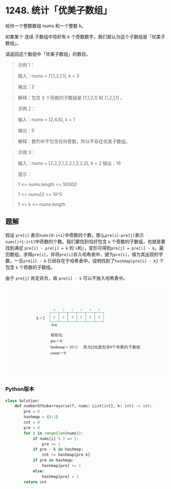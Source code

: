 # 1248. 统计「优美子数组」

给你一个整数数组 nums 和一个整数 k。

如果某个 连续 子数组中恰好有 k 个奇数数字，我们就认为这个子数组是「优美子数组」。

请返回这个数组中「优美子数组」的数目。


> 示例 1：
> 
> 输入：nums = [1,1,2,1,1], k = 3
> 
> 输出：2
> 
> 解释：包含 3 个奇数的子数组是 [1,1,2,1] 和 [1,2,1,1] 。

> 示例 2：
> 
> 输入：nums = [2,4,6], k = 1
> 
> 输出：0
> 
> 解释：数列中不包含任何奇数，所以不存在优美子数组。


> 示例 3：
> 
> 输入：nums = [2,2,2,1,2,2,1,2,2,2], k = 2
> 输出：16
 

> 提示：
> 
> 1 <= nums.length <= 50000
> 
> 1 <= nums[i] <= 10^5
> 
> 1 <= k <= nums.length


## 题解
假设 `pre[i]` 表示`nums[0:i+1]`中奇数的个数，那么`pre[i]-pre[j]`表示`nums[j+1:i+1]`中奇数的个数。我们要找到恰好包含 `k` 个奇数的子数组，也就是要找到满足
`pre[i] - pre[j] = k` 的 `i`和`j`，变形可得到`pre[j] = pre[i] - k`。遍历数组，求得`pre[i]`，并将`pre[i]`存入哈希表中，键为`pre[i]`，值为其出现的字数，一旦`pre[i] - k` 已经存在于哈希表中，说明找到了`hashmap[pre[i] - k]` 个包含 `k` 个奇数的子数组。

由于 `pre[j]` 肯定非负，故 `pre[i] - k` 可以不放入哈希表中。

![演示](.\1248.gif)
### Python版本

```python
class Solution:
    def numberOfSubarrays(self, nums: List[int], k: int) -> int:
        pre = 0
        hashmap = {0:1}
        cnt = 0
        pre = 0
        for i in range(len(nums)):
            if nums[i] % 2 == 1:
                pre += 1
            if pre - k in hashmap:
                cnt += hashmap[pre-k]
            if pre in hashmap:
                hashmap[pre] += 1
            else:
                hashmap[pre] = 1
        return cnt
```